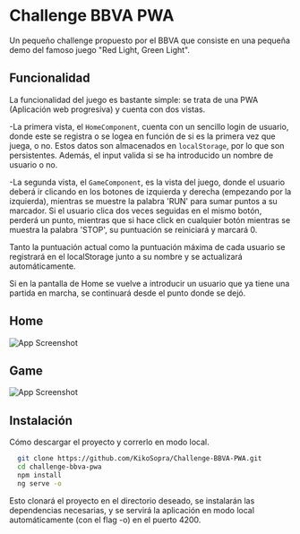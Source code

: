 # Challenge BBVA PWA

Un pequeño challenge propuesto por el BBVA que consiste en una pequeña
demo del famoso juego "Red Light, Green Light".





## Funcionalidad

La funcionalidad del juego es bastante simple: se trata de una PWA
(Aplicación web progresiva) y cuenta con dos vistas.

-La primera vista, el `HomeComponent`, cuenta con un sencillo login
de usuario, donde este se registra o se logea en función de si es
la primera vez que juega, o no. 
Estos datos son almacenados en `localStorage`, por lo que son persistentes.
Además, el input valida si se ha introducido un nombre de usuario o no.

-La segunda vista, el `GameComponent`, es la vista del juego, donde
el usuario deberá ir clicando en los botones de izquierda y derecha
(empezando por la izquierda), mientras se muestre la palabra 'RUN'
para sumar puntos a su marcador.
Si el usuario clica dos veces seguidas en el mismo botón, perderá un punto,
mientras que si hace click en cualquier botón mientras se muestra la 
palabra 'STOP', su puntuación se reiniciará y marcará 0.

Tanto la puntuación actual como la puntuación máxima de cada usuario
se registrará en el localStorage junto a su nombre y se actualizará automáticamente.

Si en la pantalla de Home se vuelve a introducir un usuario que ya tiene
una partida en marcha, se continuará desde el punto donde se dejó.




## Home

![App Screenshot](https://i.imgur.com/OzIRebG.png)

## Game
![App Screenshot](https://i.imgur.com/mH1Ur2s.png)

## Instalación

Cómo descargar el proyecto y correrlo en modo local.

```bash
  git clone https://github.com/KikoSopra/Challenge-BBVA-PWA.git
  cd challenge-bbva-pwa
  npm install
  ng serve -o
```
Esto clonará el proyecto en el directorio deseado, se instalarán las
dependencias necesarias, y se servirá la aplicación en modo local
automáticamente (con el flag -o) en el puerto 4200.
